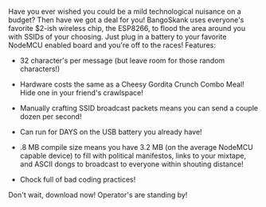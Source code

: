 Have you ever wished you could be a mild technological nuisance on a budget? Then have we got a deal for you! BangoSkank uses everyone's favorite $2-ish wireless chip, the ESP8266, to flood the area around you with SSIDs of your choosing. Just plug in a battery to your favorite NodeMCU enabled board and you're off to the races!  Features:

* 32 character's per message (but leave room for those random characters!)

* Hardware costs the same as a Cheesy Gordita Crunch Combo Meal! Hide one in your friend's crawlspace!

* Manually crafting SSID broadcast packets means you can send a couple dozen per second! 

* Can run for DAYS on the USB battery you already have!

* .8 MB compile size means you have 3.2 MB (on the average NodeMCU capable device) to fill with political manifestos, links to your mixtape, and ASCII dongs to broadcast to everyone within shouting distance!

* Chock full of bad coding practices!

Don't wait, download now! Operator's are standing by!
